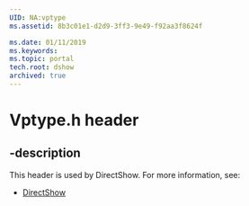 ```yaml
---
UID: NA:vptype
ms.assetid: 8b3c01e1-d2d9-3ff3-9e49-f92aa3f8624f

ms.date: 01/11/2019
ms.keywords: 
ms.topic: portal
tech.root: dshow
archived: true
---
```


# Vptype.h header


## -description


This header is used by DirectShow. For more information, see:

- [DirectShow](../_dshow/index.md)

